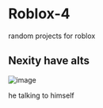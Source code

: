 # Roblox-4
random projects for roblox 

## Nexity have alts

![image](https://user-images.githubusercontent.com/49940811/192258418-742dec4d-b5e2-4e6a-b3ba-5c914838b01a.png)

he talking to himself
